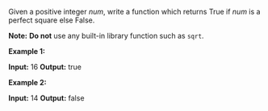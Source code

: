 
Given a positive integer  _num_, write a function which returns True if  _num_  is a perfect square else False.

**Note:**  **Do not**  use any built-in library function such as  `sqrt`.

**Example 1:**

**Input:** 16
**Output:** true

**Example 2:**

**Input:** 14
**Output:** false